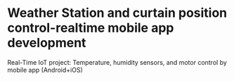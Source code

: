# Weather Station and curtain position control-realtime mobile app development
Real-Time IoT project: Temperature, humidity sensors, and motor control by mobile app (Android+iOS)

